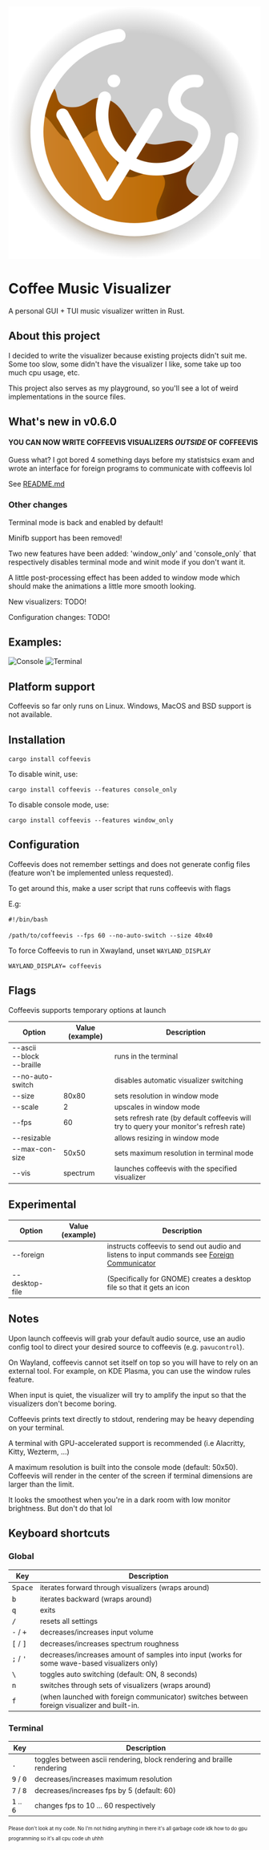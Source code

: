 ![Logo of Coffeevis](./assets/coffeevis_icon.svg)

# Coffee Music Visualizer
A personal GUI + TUI music visualizer written in Rust.

## About this project
I decided to write the visualizer because existing projects didn't suit me.
Some too slow, some didn't have the visualizer I like, some take up too much cpu usage, etc.

This project also serves as my playground, so you'll see a lot of weird implementations in the source files.

## What's new in v0.6.0

#### YOU CAN NOW WRITE COFFEEVIS VISUALIZERS *OUTSIDE* OF COFFEEVIS

Guess what? I got bored 4 something days before my statistsics exam and
wrote an interface for foreign programs to communicate with coffeevis lol

See [README.md](src/data/README.md)

### Other changes

Terminal mode is back and enabled by default!

Minifb support has been removed!

Two new features have been added: 'window_only' and 'console_only` that
respectively disables terminal mode and winit mode if you don't want it.

A little post-processing effect has been added to window mode which should
make the animations a little more smooth looking.

New visualizers: TODO!

Configuration changes: TODO!

## Examples:

![Console](https://media1.giphy.com/media/v1.Y2lkPTc5MGI3NjExMWwydzQydHVhdG9nbTZwZnZyNHEyazduNmp0aGFib21xYjFtc2F3YSZlcD12MV9pbnRlcm5hbF9naWZfYnlfaWQmY3Q9Zw/flPyMMxHiSpo73kpEg/giphy.gif)
![Terminal](https://media2.giphy.com/media/v1.Y2lkPTc5MGI3NjExeThkNGxieWVxcGhhM3RibXZ5aGNzczN1YzF5aGRuNmVyYzBlYjc4NiZlcD12MV9pbnRlcm5hbF9naWZfYnlfaWQmY3Q9Zw/5FZtC9GbiOrXrhnMON/giphy.gif)

## Platform support
Coffeevis so far only runs on Linux.
Windows, MacOS and BSD support is not available.

## Installation

```
cargo install coffeevis
```

To disable winit, use:

```
cargo install coffeevis --features console_only
```

To disable console mode, use:

```
cargo install coffeevis --features window_only
```

## Configuration

Coffeevis does not remember settings and does not generate config files
(feature won't be implemented unless requested).

To get around this, make a user script that runs coffeevis with flags

E.g:
```
#!/bin/bash

/path/to/coffeevis --fps 60 --no-auto-switch --size 40x40

```

To force Coffeevis to run in Xwayland, unset `WAYLAND_DISPLAY`

```
WAYLAND_DISPLAY= coffeevis
```

## Flags
Coffeevis supports temporary options at launch

| Option | Value (example) | Description |
| ------ | ------ | ------ |
| --ascii<br />--block<br />--braille | | runs in the terminal |
| --no-auto-switch | | disables automatic visualizer switching |
| --size | 80x80 | sets resolution in window mode |
| --scale | 2 | upscales in window mode |
| --fps | 60 | sets refresh rate (by default coffeevis will try to query your monitor's refresh rate) |
| --resizable | | allows resizing in window mode |
| --max-con-size | 50x50 | sets maximum resolution in terminal mode |
| --vis | spectrum | launches coffeevis with the specified visualizer |

## Experimental

| Option | Value (example) | Description |
| ------ | ------ | ------ |
| --foreign | | instructs coffeevis to send out audio and listens to input commands see [Foreign Communicator](src/data/README.md) |
| --desktop-file | | (Specifically for GNOME) creates a desktop file so that it gets an icon |

## Notes

Upon launch coffeevis will grab your default audio source, use an audio
config tool to direct your desired source to coffeevis (e.g. `pavucontrol`).

On Wayland, coffeevis cannot set itself on top so you will have to rely on an external tool. For example, on KDE Plasma, you can use the window rules feature.

When input is quiet, the visualizer will try to amplify the input so that the visualizers don't become boring.

Coffeevis prints text directly to stdout, rendering may be heavy depending on your terminal.

A terminal with GPU-accelerated support is recommended (i.e Alacritty, Kitty, Wezterm, ...)

A maximum resolution is built into the console mode (default: 50x50). Coffeevis will render in the center of the screen if terminal dimensions are larger than the limit.

It looks the smoothest when you're in a dark room with low monitor brightness. But don't do that lol

## Keyboard shortcuts

### Global
|  Key | Description |
| ------ | ------ |
| <kbd>Space</kbd> | iterates forward through visualizers (wraps around) |
| <kbd>b</kbd> | iterates backward (wraps around) |
| <kbd>q</kbd> | exits |
| <kbd>/</kbd> | resets all settings |
| <kbd>-</kbd> / <kbd>+</kbd> | decreases/increases input volume |
| <kbd>\[</kbd> / <kbd>\]</kbd> | decreases/increases spectrum roughness |
| <kbd>;</kbd> / <kbd>'</kbd> | decreases/increases amount of samples into input (works for some wave-based visualizers only) |
| <kbd>\\</bkd> | toggles auto switching (default: ON, 8 seconds) |
| <kbd>n</kbd> | switches through sets of visualizers (wraps around) |
| <kbd>f</kbd> | (when launched with foreign communicator) switches between foreign visualizer and built-in. |

### Terminal
|  Key | Description |
| ------ | ------ |
| <kbd>.</kbd> | toggles between ascii rendering, block rendering and braille rendering |
| <kbd>9</kbd> / <kbd>0</kbd> | decreases/increases maximum resolution |
| <kbd>7</kbd> / <kbd>8</kbd> | decreases/increases fps by 5 (default: 60) |
| <kbd>1</kbd> .. <kbd>6</kbd> | changes fps to 10 ... 60 respectively |

<sup><sub>Please don't look at my code. No I'm not hiding anything in there it's all garbage code idk how to do gpu programming so it's all cpu code uh uhhh</sub></sup>
